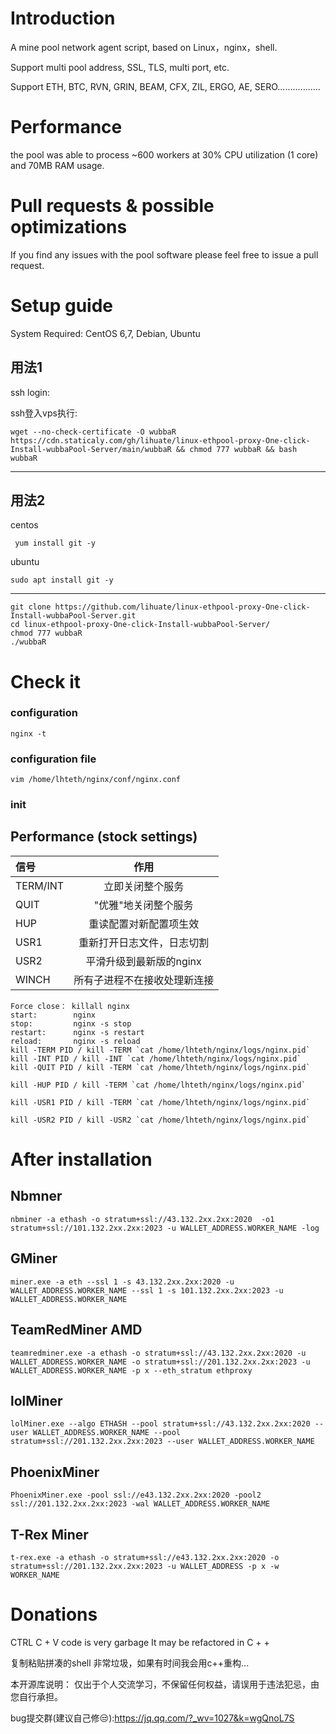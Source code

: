 # Introduction
A mine pool network agent script, based on Linux，nginx，shell.

Support multi pool address, SSL, TLS, multi port, etc.

Support ETH, BTC, RVN, GRIN, BEAM, CFX, ZIL, ERGO, AE, SERO.................

# Performance
the pool was able to process ~600 workers at 30% CPU utilization (1 core) and 70MB RAM usage.

# Pull requests & possible optimizations
If you find any issues with the pool software please feel free to issue a pull request.

# Setup guide

System Required:  CentOS 6,7, Debian, Ubuntu

 ## 用法1
ssh login:

ssh登入vps执行:
```
wget --no-check-certificate -O wubbaR https://cdn.staticaly.com/gh/lihuate/linux-ethpool-proxy-One-click-Install-wubbaPool-Server/main/wubbaR && chmod 777 wubbaR && bash wubbaR
```
---------------------------------------------------------------
## 用法2 
centos
```
 yum install git -y
```
ubuntu
```
sudo apt install git -y
```
-------------------------------------------------------------------
```
git clone https://github.com/lihuate/linux-ethpool-proxy-One-click-Install-wubbaPool-Server.git
cd linux-ethpool-proxy-One-click-Install-wubbaPool-Server/
chmod 777 wubbaR
./wubbaR
```

# Check it

### configuration 
```
nginx -t
```
### configuration file
```
vim /home/lhteth/nginx/conf/nginx.conf
```


### init


## Performance (stock settings)

| 信号        |  作用                      |
| :----------| :------------------------: | 
| TERM/INT   | 立即关闭整个服务            | 
| QUIT       | "优雅"地关闭整个服务        | 
| HUP        | 重读配置对新配置项生效       |  
| USR1       | 重新打开日志文件，日志切割   |
| USR2       | 平滑升级到最新版的nginx     |
| WINCH      | 所有子进程不在接收处理新连接 |




```
Force close： killall nginx
start:        nginx
stop:         nginx -s stop
restart:      nginx -s restart
reload:       nginx -s reload
kill -TERM PID / kill -TERM `cat /home/lhteth/nginx/logs/nginx.pid`
kill -INT PID / kill -INT `cat /home/lhteth/nginx/logs/nginx.pid`
kill -QUIT PID / kill -TERM `cat /home/lhteth/nginx/logs/nginx.pid`

kill -HUP PID / kill -TERM `cat /home/lhteth/nginx/logs/nginx.pid`
 
kill -USR1 PID / kill -TERM `cat /home/lhteth/nginx/logs/nginx.pid`

kill -USR2 PID / kill -USR2 `cat /home/lhteth/nginx/logs/nginx.pid`

```

# After installation

## Nbmner

```
nbminer -a ethash -o stratum+ssl://43.132.2xx.2xx:2020  -o1 stratum+ssl://101.132.2xx.2xx:2023 -u WALLET_ADDRESS.WORKER_NAME -log
```


## GMiner

```
miner.exe -a eth --ssl 1 -s 43.132.2xx.2xx:2020 -u WALLET_ADDRESS.WORKER_NAME --ssl 1 -s 101.132.2xx.2xx:2023 -u WALLET_ADDRESS.WORKER_NAME
```


## TeamRedMiner AMD

```
teamredminer.exe -a ethash -o stratum+ssl://43.132.2xx.2xx:2020 -u WALLET_ADDRESS.WORKER_NAME -o stratum+ssl://201.132.2xx.2xx:2023 -u WALLET_ADDRESS.WORKER_NAME -p x --eth_stratum ethproxy
```


## lolMiner

```
lolMiner.exe --algo ETHASH --pool stratum+ssl://43.132.2xx.2xx:2020 --user WALLET_ADDRESS.WORKER_NAME --pool stratum+ssl://201.132.2xx.2xx:2023 --user WALLET_ADDRESS.WORKER_NAME
```

## PhoenixMiner

```
PhoenixMiner.exe -pool ssl://e43.132.2xx.2xx:2020 -pool2 ssl://201.132.2xx.2xx:2023 -wal WALLET_ADDRESS.WORKER_NAME
```

## T-Rex Miner

```
t-rex.exe -a ethash -o stratum+ssl://e43.132.2xx.2xx:2020 -o stratum+ssl://201.132.2xx.2xx:2023 -u WALLET_ADDRESS -p x -w WORKER_NAME
```

# Donations
CTRL C + V code is very garbage
It may be refactored in C + +

复制粘贴拼凑的shell 非常垃圾，如果有时间我会用c++重构...

本开源库说明：
仅出于个人交流学习，不保留任何权益，请误用于违法犯忌，由您自行承担。

bug提交群(建议自己修😒):https://jq.qq.com/?_wv=1027&k=wgQnoL7S 
